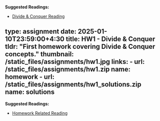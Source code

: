 **Suggested Readings:**
- [Divide & Conquer Reading](http://example.com/divide_and_conquer)

type: assignment
date: 2025-01-10T23:59:00+4:30
title: HW1 - Divide & Conquer
tldr: "First homework covering Divide & Conquer concepts."
thumbnail: /static_files/assignments/hw1.jpg
links: 
    - url: /static_files/assignments/hw1.zip
      name: homework
    - url: /static_files/assignments/hw1_solutions.zip
      name: solutions
---
**Suggested Readings:**
- [Homework Related Reading](http://example.com/homework_reading)

